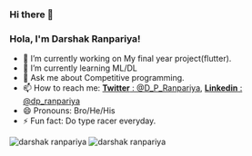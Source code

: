 ### Hi there 👋

### Hola, I'm Darshak Ranpariya!

- 🔭 I’m currently working on My final year project(flutter).
- 🌱 I’m currently learning ML/DL
- 💬 Ask me about Competitive programming.
- 📫 How to reach me: [**Twitter** : @D_P_Ranpariya](https://twitter.com/D_P_Ranpariya), [**Linkedin** : @dp_ranpariya](https://www.linkedin.com/in/darshak-ranpariya-51b702152/)
- 😄 Pronouns: Bro/He/His
- ⚡ Fun fact: Do type racer everyday.

![darshak ranpariya](https://github-readme-stats.vercel.app/api?username=darshakpranpariya&theme=radical&show_icons=true)
![darshak ranpariya](https://github-readme-stats.vercel.app/api/top-langs/?username=darshakpranpariya)
